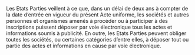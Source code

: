 Les Etats Parties veillent à ce que, dans un délai de deux ans à compter de la date
d’entrée en vigueur du présent Acte uniforme, les sociétés et autres personnes et organismes
amenés à procéder ou à participer à des inscriptions puissent déposer par voie électronique
tous les actes et informations soumis à publicité. En outre, les Etats Parties peuvent obliger
toutes les sociétés, ou certaines catégories d’entre elles, à déposer tout ou partie des actes et
informations en cause par voie électronique.